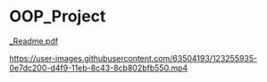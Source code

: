 # OOP_Project
[_Readme.pdf](https://github.com/tonyhasson/OOP_Project/files/6708817/_Readme.pdf)

https://user-images.githubusercontent.com/63504193/123255935-0e7dc200-d4f9-11eb-8c43-8cb802bfb550.mp4
